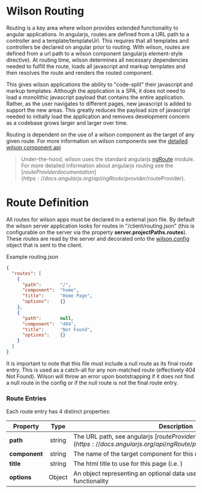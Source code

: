 # Wilson Routing

Routing is a key area where wilson provides extended functionality to angular applications. In angularjs, routes are 
defined from a URL path to a controller and a template/templateUrl. This requires that all templates
and controllers be declared on angular prior to routing. With wilson, routes are defined from a url path to a wilson
component (angularjs element-style directive). At routing time, wilson determines all necessary dependencies needed to fulfill
the route, loads all javascript and markup templates and then resolves the route and renders the routed component.

This gives wilson applications the ability to "code-split" their javascript and markup templates. Although the application 
is a SPA, it does not need to load a monolithic javascript payload that contains the entire application. Rather, as the user navigates
to different pages, new javascript is added to support the new areas. This greatly reduces the payload size of javascript needed
to initially load the application and removes development concern as a codebase grows larger and larger over time.

Routing is dependent on the use of a wilson component as the target of any given route. For more information on wilson
components see the [detailed wilson component api](../components/components.md)

> Under-the-hood, wilson uses the standard angularjs [ngRoute](https://docs.angularjs.org/api/ngRoute) module. For more
> detailed information about angularjs routing see the [$routeProvider documentation](https://docs.angularjs.org/api/ngRoute/provider/$routeProvider).
  
# Route Definition

All routes for wilson apps must be declared in a external json file. By default the wilson server application looks for
routes in "/client/routing.json" (this is configurable on the server via the property **server.projectPaths.routes**). These
routes are read by the server and decorated onto the [wilson.config](../wilson/core.md#wilson-config) object that is sent to the client.

Example routing.json
```json
{
  "routes": [
    {
      "path":       "/",
      "component":  "home",
      "title":      "Home Page",
      "options":    {}
    },
    {
      "path":       null,
      "component":  "404",
      "title":      "Not Found",
      "options":    {}
    }
  ]
}
```

It is important to note that this file must include a null route as its final route entry. This is used as a catch-all
for any non-matched route (effectively 404 Not Found). Wilson will throw an error upon bootstrapping if it does not find
a null route in the config or if the null route is not the final route entry.


### Route Entries

Each route entry has 4 distinct properties:

|     Property     |   Type   |     Description      |
| ---------------- |:--------:| -------------------- |
| **path**         | string   | The URL path, see angularjs [$routeProvider.when()](https://docs.angularjs.org/api/ngRoute/provider/$routeProvider#when) |
| **component**    | string   | The name of the target component for this route |
| **title**        | string   | The html title to use for this page (i.e. <title>...</title>) |
| **options**      | Object   | An object representing an optional data used to provide extra functionality |

